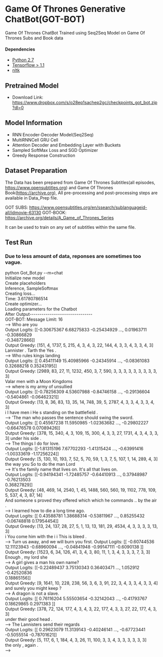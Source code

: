 # Game Of Thrones Generative ChatBot(GOT-BOT)

Game Of Thrones ChatBot Trained using Seq2Seq Model on Game Of Thrones Subs and Book data

#### Dependencies
* [Python 2.7](https://www.python.org)
* [Tensorflow > 1.1](https://www.tensorflow.org/)
* [nltk](https://pypi.python.org/pypi/nltk)

## Pretrained Model
* Download Link: https://www.dropbox.com/s/o28ep1sachep2gc/checkpoints_got_bot.zip?dl=0

## Model Information
* RNN Encoder-Decoder Model(Seq2Seq)
* MultiRNNCell GRU Cell
* Attention Decoder and Embedding Layer with Buckets
* Sampled SoftMax Loss and SGD Optimizer
* Greedy Response Construction

## Dataset Preparation

The Data has been prepared from Game Of Thrones Subtitles(all episodes, https://www.opensubtitles.org) and Game Of Thrones Book(https://archive.org), All pre-processing and post-processing steps are available in Data_Prep file.

GOT SUBS: https://www.opensubtitles.org/en/ssearch/sublanguageid-all/idmovie-63130
GOT-BOOK: https://archive.org/details/A_Game_of_Thrones_Series

It can be used to train on any set of subtitles within the same file.

## Test Run
### Due to less amount of data, reponses are sometimes too vague. 

python Got_Bot.py --m=chat  
Initialize new model  
Create placeholders  
Inference, SampleSoftmax  
Creating loss...  
Time: 3.61780786514  
Create optimizer...  
Loading parameters for the Chatbot   
After Output--------------------------------  
GOT-BOT: Message Limit: 16  
--> Who are you  
Output Logits:  [[-0.30675367  6.68275833 -0.25434929 ...,  0.01963711 -0.30866829  
  -0.34872866]]  
Output Greedy:  [151, 4, 1737, 5, 215, 4, 3, 4, 3, 22, 144, 4, 3, 3, 4, 3, 3, 4, 3]  
Lannister . Tarth the Yes .  
--> Who rules kings landing  
Output Logits:  [[  0.45411149  15.40985966  -0.24345914 ...,  -0.08361083   0.32688218
    0.35243195]]  
Output Greedy:  [2989, 83, 27, 11, 1232, 450, 3, 7, 590, 3, 3, 3, 3, 3, 3, 3, 3, 3, 3]  
Valar men with a Moon Kingdoms  
--> where is my army of unsullied  
Output Logits:  [[-0.78256309  4.53607988 -0.84746158 ..., -0.29136604 -0.5404861
  -0.06462321]]  
Output Greedy:  [13, 8, 36, 83, 13, 35, 14, 748, 39, 5, 2787, 4, 3, 3, 4, 3, 3, 4, 3]  
i I have men i He s standing on the battlefield .  
--> 'The man who passes the sentence should swing the sword.  
Output Logits:  [[  0.45567238  11.5950985   -1.02363682 ...,  -0.29802227  -0.66476578
    0.07089426]]  
Output Greedy:  [378, 15, 340, 4, 3, 109, 15, 300, 4, 3, 3, 27, 1731, 4, 3, 4, 3, 3, 3]
under his side .  
--> The things I do for love.  
Output Logits:  [[-1.81315196  7.67702293 -1.41315424 ..., -0.63991416 -1.00333619
  -1.17256224]]  
Output Greedy:  [5, 130, 10, 193, 7, 52, 5, 70, 59, 1, 3, 7, 5, 107, 1, 14, 289, 4, 3]  
the way you So to do the man Lord <unk>  
--> It's the family name that lives on. It's all that lives on.  
Output Logits:  [[-0.94194341 -1.72485757 -0.64410913 ...,  0.37948987 -0.76213503  
   0.36827829]]  
Output Greedy:  [48, 469, 14, 2540, 1, 45, 1488, 560, 560, 19, 1102, 778, 109, 5, 537, 4, 3, 87, 14]  
And someone s proved <unk> they offered which which he commands .. by the air .  
--> I learned how to die a long time ago.  
Output Logits:  [[ 0.43588781  1.38688314 -0.53811967 ...,  0.85255432 -0.06748818
   0.17954454]]  
Output Greedy:  [13, 24, 137, 28, 27, 5, 1, 13, 13, 181, 29, 4534, 4, 3, 3, 3, 3, 13, 3]  
i You come him with the <unk> i i This is bleed .  
--> Turn us away, and we will burn you first.
Output Logits:  [[ -0.60744536  12.11123943  -0.68960094 ...,  -0.04841948  -0.99147111
   -0.6090138 ]]  
Output Greedy:  [1523, 6, 34, 126, 41, 3, 4, 3, 80, 11, 1, 3, 4, 3, 3, 3, 7, 3, 3]  
Enough , my lord she  
--> A girl gives a man his own name?  
Output Logits:  [[-0.22489437  3.75130343  0.36403471 ...,  1.052912   -0.42520836  
   0.18865156]]  
Output Greedy:  [9, 1641, 10, 228, 238, 56, 3, 6, 3, 91, 22, 3, 4, 3, 3, 4, 3, 3, 4]  
and surely you might keep ?  
--> A dragon is not a slave.  
Output Logits:  [[ 0.76116204  5.55503654 -0.32142043 ..., -0.41793767  0.18629865
   0.2971383 ]]  
Output Greedy:  [378, 72, 124, 177, 4, 3, 4, 3, 22, 177, 4, 3, 3, 27, 22, 177, 4, 3, 3]  
under their good head .  
--> The Lannisters send their regards   
Output Logits:  [[  0.29623079  11.3139143   -0.40246141 ...,  -0.67723441  -0.5055514
   -0.78701621]]  
Output Greedy:  [5, 117, 6, 1, 184, 4, 3, 26, 11, 100, 3, 3, 4, 3, 3, 3, 3, 3, 3]  
the only , <unk> again .  
-->   

